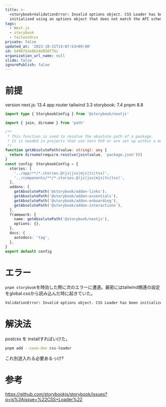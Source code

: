 ```yaml
---
title: >-
  <storybook>ValidationError: Invalid options object. CSS Loader has been
  initialized using an options object that does not match the API schema.
tags:
  - Next.js
  - storybook
  - tailwindcss
private: false
updated_at: '2023-10-31T14:07:53+09:00'
id: b496fb3e8b24d950f7bc
organization_url_name: null
slide: false
ignorePublish: false
---
```

# 前提
version
next.js: 13.4 app router
tailwind 3.3
storybook: 7.4
pnpm 8.8

```ts:.storybook/main.ts
import type { StorybookConfig } from '@storybook/nextjs'

import { join, dirname } from 'path'

/**
 * This function is used to resolve the absolute path of a package.
 * It is needed in projects that use Yarn PnP or are set up within a monorepo.
 */
function getAbsolutePath(value: string): any {
  return dirname(require.resolve(join(value, 'package.json')))
}
const config: StorybookConfig = {
  stories: [
    '../app/**/*.stories.@(js|jsx|mjs|ts|tsx)',
    '../components/**/*.stories.@(js|jsx|mjs|ts|tsx)',
  ],
  addons: [
    getAbsolutePath('@storybook/addon-links'),
    getAbsolutePath('@storybook/addon-essentials'),
    getAbsolutePath('@storybook/addon-onboarding'),
    getAbsolutePath('@storybook/addon-interactions'),
  ],
  framework: {
    name: getAbsolutePath('@storybook/nextjs'),
    options: {},
  },
  docs: {
    autodocs: 'tag',
  },
}
export default config

```


# エラー
`pnpm storybook`を時効した際に次のエラーに遭遇。厳密にはtailwind関連の設定をglobal.cssから読み込んだ時に起きていた。
```bash
ValidationError: Invalid options object. CSS Loader has been initialized using an options object that does not match the API schema.
```

# 解決法
postcss を installすればいけた。
```bash
pnpm add --save-dev css-loader
```

これ別途入れる必要あるっけ?


# 参考
https://github.com/storybookjs/storybook/issues?q=is%3Aissue+%22CSS+Loader%22
